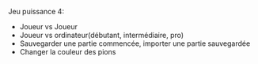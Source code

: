 Jeu puissance 4:
- Joueur vs Joueur
- Joueur vs ordinateur(débutant, intermédiaire, pro)
- Sauvegarder une partie commencée, importer une partie sauvegardée
- Changer la couleur des pions
